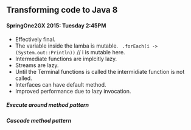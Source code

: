 ## Transforming code to Java 8

#### SpringOne2GX 2015: Tuesday 2:45PM

* Effectively final.
* The variable inside the lamba is mutable. 
  ` .forEach(i -> (System.out::Println))` // i is mutable here.
* Intermediate functions are implcitly lazy. 
* Streams are lazy.
* Until the Terminal functions is called the intermidiate function is not called.
* Interfaces can have default method.
* Improved performance due to lazy invocation. 

##### Execute around method pattern
##### Cascade method pattern

